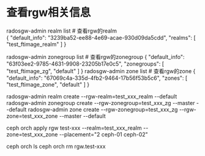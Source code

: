 # 查看rgw相关信息
radosgw-admin realm list # 查看rgw的realm<br>
{
    "default_info": "3239ba52-ee88-4e69-acae-930d09da5cdd",
    "realms": [
        "test_ftimage_realm"
    ]
}

radosgw-admin zonegroup list # 查看rgw的zonegroup
{
    "default_info": "63f03ee2-9785-4631-9908-23205b17e0c5",
    "zonegroups": [
        "test_ftimage_zg",
        "default"
    ]
}
radosgw-admin zone list # 查看rgw的zone
{
    "default_info": "67069c4a-335d-4fb2-9464-17b56f53b5c6",
    "zones": [
        "test_ftimage_zone",
        "default"
    ]
}


radosgw-admin realm create --rgw-realm=test_xxx_realm --default
radosgw-admin zonegroup create --rgw-zonegroup=test_xxx_zg --master --default
radosgw-admin zone create --rgw-zonegroup=test_xxx_zg --rgw-zone=test_xxx_zone --master --default

ceph orch apply rgw test-xxx --realm=test_xxx_realm --zone=test_xxx_zone --placement="2 ceph-01 ceph-02"


ceph orch ls
ceph orch rm rgw.test-xxx

